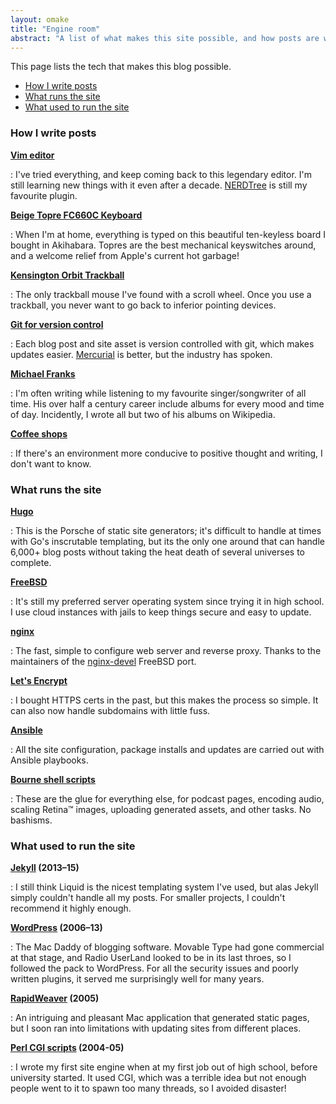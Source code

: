 ```yaml
---
layout: omake
title: "Engine room"
abstract: "A list of what makes this site possible, and how posts are written"
---
```

This page lists the tech that makes this blog possible.

* [How I write posts](#writing)
* [What runs the site](#runs)
* [What used to run the site](#historical)


<h3 id="writing">How I write posts</h3>

**[Vim editor](https://vim.org)**

: I've tried everything, and keep coming back to this legendary editor. I'm still learning new things with it even after a decade. [NERDTree](https://github.com/scrooloose/nerdtree) is still my favourite plugin.

**[Beige Topre FC660C Keyboard](https://mechanicalkeyboards.com/shop/index.php?l=product_detail&p=1323)**

: When I'm at home, everything is typed on this beautiful ten-keyless board I bought in Akihabara. Topres are the best mechanical keyswitches around, and a welcome relief from Apple's current hot garbage!

**[Kensington Orbit Trackball](https://www.kensington.com/p/products/control/trackballs/orbit-trackball-with-scroll-ring/)**

: The only trackball mouse I've found with a scroll wheel. Once you use a trackball, you never want to go back to inferior pointing devices.

**[Git for version control](https://git-scm.org/)**

: Each blog post and site asset is version controlled with git, which makes updates easier. [Mercurial](https://www.mercurial-scm.org/) is better, but the industry has spoken.

**[Michael Franks](http://www.michaelfranks.com/)**

: I'm often writing while listening to my favourite singer/songwriter of all time. His over half a century career include albums for every mood and time of day. Incidently, I wrote all but two of his albums on Wikipedia.<p></p>

**[Coffee shops](/omake/coffee/)**

: If there's an environment more conducive to positive thought and writing, I don't want to know.


<h3 id="runs">What runs the site</h3>

**[Hugo](http://gohugo.io)**

: This is the Porsche of static site generators; it's difficult to handle at times with Go's inscrutable templating, but its the only one around that can handle 6,000+ blog posts without taking the heat death of several universes to complete.<p></p>

**[FreeBSD](https://www.freebsd.org/)**

: It's still my preferred server operating system since trying it in high school. I use cloud instances with jails to keep things secure and easy to update.<p></p>

**[nginx](https://nginx.org/)**

: The fast, simple to configure web server and reverse proxy. Thanks to the maintainers of the [nginx-devel](https://www.freshports.org/www/nginx-devel) FreeBSD port.<p></p>

**[Let's Encrypt](https://letsencrypt.org/)**

: I bought HTTPS certs in the past, but this makes the process so simple. It can also now handle subdomains with little fuss.<p></p>

**[Ansible](https://www.ansible.com/)**

: All the site configuration, package installs and updates are carried out with Ansible playbooks.<p></p>

**[Bourne shell scripts](https://en.wikipedia.org/wiki/Bourne_shell)**

: These are the glue for everything else, for podcast pages, encoding audio, scaling Retina&trade; images, uploading generated assets, and other tasks. No bashisms.<p></p>


<h3 id="historical">What used to run the site</h3>

**[Jekyll](http://jekyllrb.org) (2013–15)**

: I still think Liquid is the nicest templating system I've used, but alas Jekyll simply couldn't handle all my posts. For smaller projects, I couldn't recommend it highly enough.

**[WordPress](http://wordpress.org/) (2006–13)**

: The Mac Daddy of blogging software. Movable Type had gone commercial at that stage, and
Radio UserLand looked to be in its last throes, so I followed the pack to WordPress. For all
the security issues and poorly written plugins, it served me surprisingly well for many
years.

**[RapidWeaver](http://realmacsoftware.com/rapidweaver/) (2005)**

: An intriguing and pleasant Mac application that generated static pages, but I soon ran into limitations with updating sites from different places.

**[Perl CGI scripts](http://perl.org/) (2004-05)**

: I wrote my first site engine when at my first job out of high school, before university
started. It used CGI, which was a terrible idea but not enough people went to it to spawn
too many threads, so I avoided disaster!

